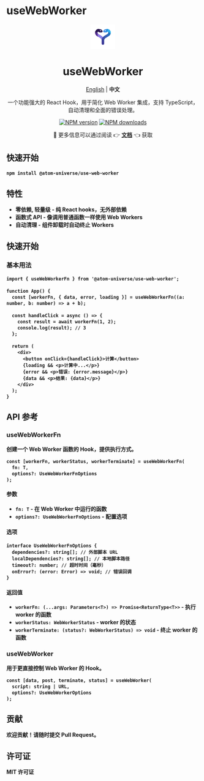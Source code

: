 # useWebWorker

<div align="center">
  <img src="assets/uww_128.svg" alt="useWebWorker Logo" width="64" height="64" />
  <h1>useWebWorker</h1>
  <p>
    <a href="README.md">English</a> | <strong>中文</strong>
  </p>
  <p>一个功能强大的 React Hook，用于简化 Web Worker 集成，支持 TypeScript，自动清理和全面的错误处理。</p>
  
  [![NPM version](https://img.shields.io/npm/v/@atom-universe/use-web-worker.svg?style=flat)](https://npmjs.com/package/@atom-universe/use-web-worker)
  [![NPM downloads](http://img.shields.io/npm/dm/@atom-universe/use-web-worker.svg?style=flat)](https://npmjs.com/package/@atom-universe/use-web-worker)
  
  <p>
    📖 更多信息可以通过阅读 👉
    <strong> <a href="https://use-web-worker-docs.vercel.app/">文档</a></strong> 👈
    获取
    <strong>
  </p>
  
</div>

## 快速开始

```bash
npm install @atom-universe/use-web-worker
```

## 特性

- **零依赖, 轻量级** - 纯 React hooks，无外部依赖
- **函数式 API** - 像调用普通函数一样使用 Web Workers
- **自动清理** - 组件卸载时自动终止 Workers

## 快速开始

### 基本用法

```tsx
import { useWebWorkerFn } from '@atom-universe/use-web-worker';

function App() {
  const [workerFn, { data, error, loading }] = useWebWorkerFn((a: number, b: number) => a + b);

  const handleClick = async () => {
    const result = await workerFn(1, 2);
    console.log(result); // 3
  };

  return (
    <div>
      <button onClick={handleClick}>计算</button>
      {loading && <p>计算中...</p>}
      {error && <p>错误: {error.message}</p>}
      {data && <p>结果: {data}</p>}
    </div>
  );
}
```

## API 参考

### useWebWorkerFn

创建一个 Web Worker 函数的 Hook，提供执行方式。

```tsx
const [workerFn, workerStatus, workerTerminate] = useWebWorkerFn(
  fn: T,
  options?: UseWebWorkerFnOptions
);
```

#### 参数

- `fn: T` - 在 Web Worker 中运行的函数
- `options?: UseWebWorkerFnOptions` - 配置选项

#### 选项

```tsx
interface UseWebWorkerFnOptions {
  dependencies?: string[]; // 外部脚本 URL
  localDependencies?: string[]; // 本地脚本路径
  timeout?: number; // 超时时间（毫秒）
  onError?: (error: Error) => void; // 错误回调
}
```

#### 返回值

- `workerFn: (...args: Parameters<T>) => Promise<ReturnType<T>>` - 执行 worker 的函数
- `workerStatus: WebWorkerStatus` - worker 的状态
- `workerTerminate: (status?: WebWorkerStatus) => void` - 终止 worker 的函数

### useWebWorker

用于更直接控制 Web Worker 的 Hook。

```tsx
const [data, post, terminate, status] = useWebWorker(
  script: string | URL,
  options?: UseWebWorkerOptions
);
```

## 贡献

欢迎贡献！请随时提交 Pull Request。

## 许可证

MIT 许可证
